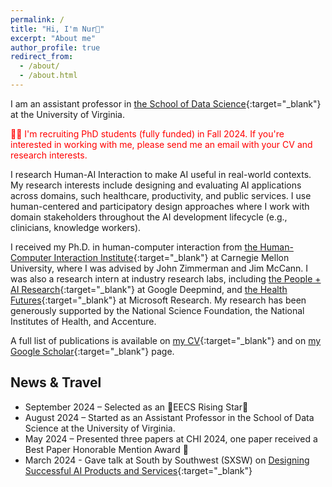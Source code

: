 ```yaml
---
permalink: /
title: "Hi, I'm Nur👋"
excerpt: "About me"
author_profile: true
redirect_from: 
  - /about/
  - /about.html
---
```


I am an assistant professor in [the School of Data Science](https://datascience.virginia.edu/){:target="_blank"} at the University of Virginia.

<span style="color: red;">📢📢 I'm recruiting PhD students (fully funded) in Fall 2024. If you're interested in working with me, please send me an email with your CV and research interests.</span>

I research Human-AI Interaction to make AI useful in real-world contexts. My research interests include designing and evaluating AI applications across domains, such healthcare, productivity, and public services. I use human-centered and participatory design approaches where I work with domain stakeholders throughout the AI development lifecycle (e.g., clinicians, knowledge workers).

I received my Ph.D. in human-computer interaction from [the Human-Computer Interaction Institute](https://www.hcii.cmu.edu/){:target="_blank"} at Carnegie Mellon University, where I was advised by John Zimmerman and Jim McCann. I was also a research intern at industry research labs, including [the People + AI Research](https://pair.withgoogle.com/){:target="_blank"} at Google Deepmind, and [the Health Futures](https://www.microsoft.com/en-us/research/lab/microsoft-health-futures/){:target="_blank"} at Microsoft Research. My research has been generously supported by the National Science Foundation, the National Institutes of Health, and Accenture.

A full list of publications is available on [my CV](https://nuryildirim.github.io//files/YildirimCV.pdf){:target="_blank"} and on [my Google Scholar](https://scholar.google.com/citations?user=1KjMCfQAAAAJ&hl=en){:target="_blank"} page.


## News & Travel
* September 2024 – Selected as an 🌟EECS Rising Star🌟
* August 2024 – Started as an Assistant Professor in the School of Data Science at the University of Virginia.
* May 2024 – Presented three papers at CHI 2024, one paper received a Best Paper Honorable Mention Award 🏅
* March 2024 - Gave talk at South by Southwest (SXSW) on [Designing Successful AI Products and Services](https://schedule.sxsw.com/2024/events/PP134972){:target="_blank"} 
